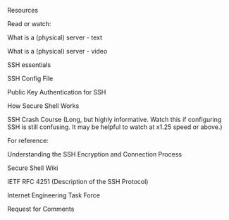Resources

Read or watch:



What is a (physical) server - text

What is a (physical) server - video

SSH essentials

SSH Config File

Public Key Authentication for SSH

How Secure Shell Works

SSH Crash Course (Long, but highly informative. Watch this if configuring SSH is still confusing. It may be helpful to watch at x1.25 speed or above.)

For reference:



Understanding the SSH Encryption and Connection Process

Secure Shell Wiki

IETF RFC 4251 (Description of the SSH Protocol)

Internet Engineering Task Force

Request for Comments